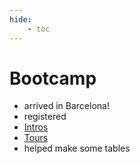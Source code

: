 ```yaml
---
hide:
    - toc
---
```


# Bootcamp

- arrived in Barcelona!
- registered
- [Intros](term1/Intros.html)
- [Tours](term1/Tours.html)
- helped make some tables
